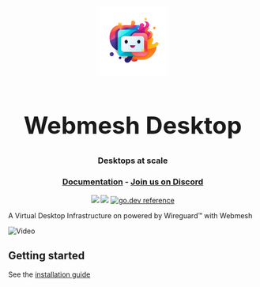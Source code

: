 
<br>
<p align="center">
    <img width="140" src="./docs/logo.png"  alt="Icon">
</p>

<h1 align="center" style="font-size: 5vmin;">
    <strong>
        Webmesh Desktop
   </strong>
</h1>

<h3 align="center">
    Desktops at scale
</h3>


<h3 align="center"><a href="https://site.org">Documentation</a> - <a href="https://discord.gg/vpkFjGuwYC">Join us on Discord</a></h3>

<div align="center">

![](https://github.com/kvdi/kvdi/workflows/Tests/badge.svg)
![](https://github.com/kvdi/kvdi/workflows/Build/badge.svg)
[![go.dev reference](https://img.shields.io/badge/go.dev-reference-007d9c?logo=go&logoColor=white&style=flat-rounded)](https://pkg.go.dev/github.com/kvdi/kvdi)

</div>



A Virtual Desktop Infrastructure on powered by Wireguard™️ with Webmesh


![Video](./docs/screenshots/demo.gif)


## Getting started

See the [installation guide](TODO)


